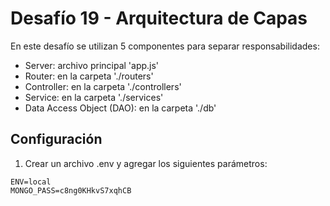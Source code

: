 # Desafío 19 - Arquitectura de Capas

En este desafío se utilizan 5 componentes para separar responsabilidades:
- Server: archivo principal 'app.js'
- Router: en la carpeta './routers'
- Controller: en la carpeta './controllers'
- Service: en la carpeta './services'
- Data Access Object (DAO): en la carpeta './db'

## Configuración

1) Crear un archivo .env y agregar los siguientes parámetros:

```
ENV=local
MONGO_PASS=c8ng0KHkvS7xqhCB
```


